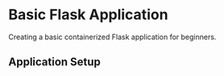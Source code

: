 # Basic Flask Application
Creating a basic containerized Flask application for beginners.

## Application Setup

